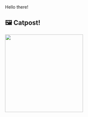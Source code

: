 Hello there!



## 🖼️ Catpost!

<sub>
    <img src="https://cdn2.thecatapi.com/images/4i2.gif" height="256">
</sub>

